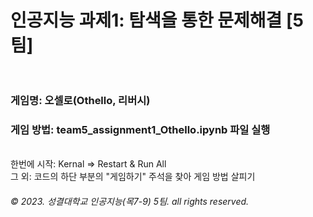 # 인공지능 과제1: 탐색을 통한 문제해결 [5팀]<br><br>
### 게임명: 오셀로(Othello, 리버시)<br>
### 게임 방법: team5_assignment1_Othello.ipynb 파일 실행
<br>한번에 시작: Kernal => Restart & Run All <br> 그 외: 코드의 하단 부분의 "게임하기" 주석을 찾아 게임 방법 살피기<br>

###### © 2023. 성결대학교 인공지능(목7-9) 5팀. all rights reserved.
